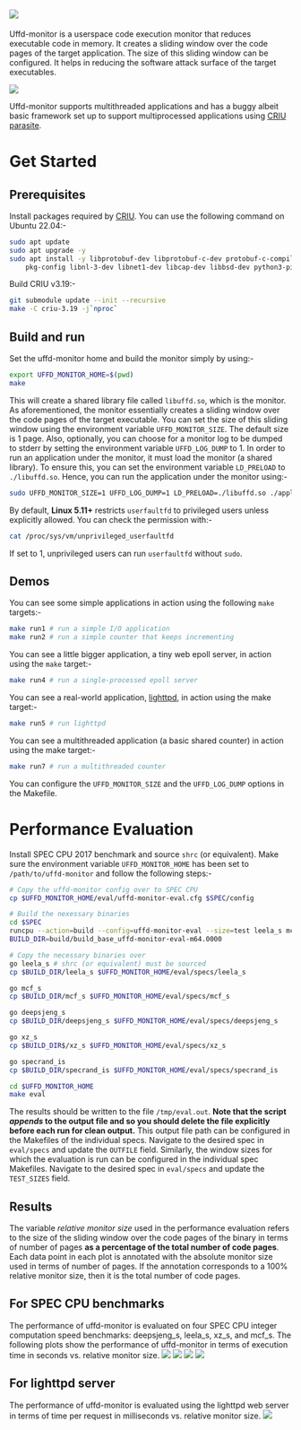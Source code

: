 # ![](images/title.png)

Uffd-monitor is a userspace code execution monitor that reduces executable code in memory. It creates a sliding window over the code pages of the target application. The size of this sliding window can be configured. It helps in reducing the software attack surface of the target executables.

![](images/diagram.png)

Uffd-monitor supports multithreaded applications and has a buggy albeit basic framework set up to support multiprocessed applications using [CRIU parasite](https://criu.org/Parasite_code).

# Get Started

## Prerequisites

Install packages required by [CRIU](https://criu.org/Installation). You can use the following command on Ubuntu 22.04:-
```zsh
sudo apt update
sudo apt upgrade -y
sudo apt install -y libprotobuf-dev libprotobuf-c-dev protobuf-c-compiler protobuf-compiler \
    pkg-config libnl-3-dev libnet1-dev libcap-dev libbsd-dev python3-pip cmake
```
Build CRIU v3.19:-
```zsh
git submodule update --init --recursive
make -C criu-3.19 -j`nproc`
```

## Build and run

Set the uffd-monitor home and build the monitor simply by using:-
```zsh
export UFFD_MONITOR_HOME=$(pwd)
make
```
This will create a shared library file called `libuffd.so`, which is the monitor. As aforementioned, the monitor essentially creates a sliding window over the code pages of the target executable. You can set the size of this sliding window using the environment variable `UFFD_MONITOR_SIZE`. The default size is 1 page. Also, optionally, you can choose for a monitor log to be dumped to stderr by setting the environment variable `UFFD_LOG_DUMP` to 1. In order to run an application under the monitor, it must load the monitor (a shared library). To ensure this, you can set the environment variable `LD_PRELOAD` to `./libuffd.so`. Hence, you can run the application under the monitor using:-
```zsh
sudo UFFD_MONITOR_SIZE=1 UFFD_LOG_DUMP=1 LD_PRELOAD=./libuffd.so ./application
```
By default, **Linux 5.11+** restricts `userfaultfd` to privileged users unless explicitly allowed. You can check the permission with:-
```zsh
cat /proc/sys/vm/unprivileged_userfaultfd
```
If set to 1, unprivileged users can run `userfaultfd` without `sudo`.

## Demos

You can see some simple applications in action using the following `make` targets:-
```zsh
make run1 # run a simple I/O application
make run2 # run a simple counter that keeps incrementing
```
You can see a little bigger application, a tiny web epoll server, in action using the `make` target:-
```zsh
make run4 # run a single-processed epoll server
```
You can see a real-world application, [lighttpd](https://www.lighttpd.net/), in action using the make target:-
```zsh
make run5 # run lighttpd
```
You can see a multithreaded application (a basic shared counter) in action using the make target:-
```zsh
make run7 # run a multithreaded counter
```
You can configure the `UFFD_MONITOR_SIZE` and the `UFFD_LOG_DUMP` options in the Makefile.

# Performance Evaluation

Install SPEC CPU 2017 benchmark and source `shrc` (or equivalent). Make sure the environment variable `UFFD_MONITOR_HOME` has been set to `/path/to/uffd-monitor` and follow the following steps:-
```zsh
# Copy the uffd-monitor config over to SPEC CPU
cp $UFFD_MONITOR_HOME/eval/uffd-monitor-eval.cfg $SPEC/config

# Build the nexessary binaries
cd $SPEC
runcpu --action=build --config=uffd-monitor-eval --size=test leela_s mcf_s deepsjeng_s xz_s specrand_is
BUILD_DIR=build/build_base_uffd-monitor-eval-m64.0000

# Copy the necessary binaries over
go leela_s # shrc (or equivalent) must be sourced
cp $BUILD_DIR/leela_s $UFFD_MONITOR_HOME/eval/specs/leela_s

go mcf_s
cp $BUILD_DIR/mcf_s $UFFD_MONITOR_HOME/eval/specs/mcf_s

go deepsjeng_s
cp $BUILD_DIR/deepsjeng_s $UFFD_MONITOR_HOME/eval/specs/deepsjeng_s

go xz_s
cp $BUILD_DIR$/xz_s $UFFD_MONITOR_HOME/eval/specs/xz_s

go specrand_is
cp $BUILD_DIR/specrand_is $UFFD_MONITOR_HOME/eval/specs/specrand_is

cd $UFFD_MONITOR_HOME
make eval
```
The results should be written to the file `/tmp/eval.out`. **Note that the script *appends* to the output file and so you should delete the file explicitly before each run for clean output.** This output file path can be configured in the Makefiles of the individual specs. Navigate to the desired spec in `eval/specs` and update the `OUTFILE` field. Similarly, the window sizes for which the evaluation is run can be configured in the individual spec Makefiles. Navigate to the desired spec in `eval/specs` and update the `TEST_SIZES` field.

## Results

The variable *relative monitor size* used in the performance evaluation refers to the size of the sliding window over the code pages of the binary in terms of number of pages **as a percentage of the total number of code pages**. Each data point in each plot is annotated with the absolute monitor size used in terms of number of pages. If the annotation corresponds to a 100% relative monitor size, then it is the total number of code pages.

## For SPEC CPU benchmarks

The performance of uffd-monitor is evaluated on four SPEC CPU integer computation speed benchmarks: deepsjeng_s, leela_s, xz_s, and mcf_s. The following plots show the performance of uffd-monitor in terms of execution time in seconds vs. relative monitor size.
![](images/deepsjeng.png)
![](images/leela.png)
![](images/xz.png)
![](images/mcf.png)

## For lighttpd server

The performance of uffd-monitor is evaluated using the lighttpd web server in terms of time per request in milliseconds vs. relative monitor size.
![](images/lighttpd.png)
